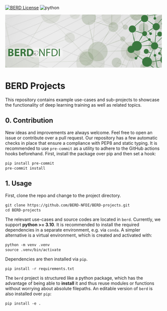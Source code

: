 [![BERD License](https://img.shields.io/badge/license-BERD-yellowgreen)](https://www.berd-nfdi.de/)
![python](https://img.shields.io/badge/Python-3.10-brightgreen)

<p align="center">
<img src=assets/berd_logo.png  alt="berd logo"/>
</p>

# BERD Projects


This repository contains example use-cases and sub-projects to showcase the
functionality of deep learning training as well as related topics.

## 0. Contribution

New ideas and improvements are always welcome. Feel free to open an issue or contribute
over a pull request.
Our repository has a few automatic checks in place that ensure a compliance with PEP8 and static
typing.
It is recommended to use `pre-commit` as a utility to adhere to the GitHub actions hooks
beforehand.
First, install the package over pip and then set a hook:
```shell
pip install pre-commit
pre-commit install
```

## 1. Usage

First, clone the repo and change to the project directory.

```shell
git clone https://github.com/BERD-NFDI/BERD-projects.git
cd BERD-projects
```

The relevant use-cases and source codes are located in `berd`.
Currently, we support **python >= 3.10**.
It is recommended to install the required dependencies in a separate environment, e.g.
via `conda`.
A simpler alternative is a virtual environment, which is created and activated with:

```shell
python -m venv .venv
source .venv/bin/activate
```

Dependencies are then installed via `pip`.

```shell
pip install -r requirements.txt
```

The `berd` project is structured like a python package, which has the advantage of
being able to **install** it and thus reuse modules or functions without worrying about
absolute filepaths.
An editable version of `berd` is also installed over `pip`:

```shell
pip install -e .
```
